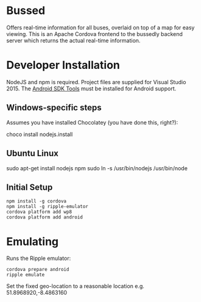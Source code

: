 ﻿# Bussed

Offers real-time information for all buses, overlaid on top of a map for easy
viewing.
This is an Apache Cordova frontend to the bussedly backend server which returns
the actual real-time information.

# Developer Installation

NodeJS and npm is required. Project files are supplied for Visual Studio 2015.
The [Android SDK Tools](http://developer.android.com/sdk/installing/index.html?pkg=tools)
must be installed for Android support.

## Windows-specific steps

Assumes you have installed Chocolatey (you have done this, right?):

   choco install nodejs.install

## Ubuntu Linux

   sudo apt-get install nodejs npm
   sudo ln -s /usr/bin/nodejs /usr/bin/node

## Initial Setup

    npm install -g cordova
    npm install -g ripple-emulator
    cordova platform add wp8
    cordova platform add android

# Emulating

Runs the Ripple emulator: 

    cordova prepare android
    ripple emulate

Set the fixed geo-location to a reasonable location e.g. 51.8968920,-8.4863160
